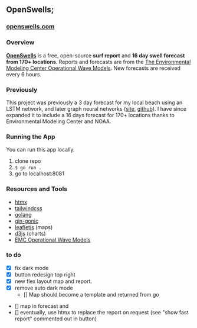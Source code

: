 <!-- <p align="center">
  <img src="https://github.com/evancoons22/go-mb-surf/blob/main/surf4.png?raw=true" width="300"/>
</p>
-->
## OpenSwells;

### [openswells.com](https://openswells.com)
### Overview

**[OpenSwells](https://go-surf-app-438594f906bc.herokuapp.com/)** is a free, open-source **surf report** and **16 day swell forecast from 170+ locations**. Reports and forecasts are from the [The Environmental Modeling Center Operational Wave Models](https://polar.ncep.noaa.gov/waves/index.php).
New forecasts are received every 6 hours. 

### Previously

This project was previously a 3 day forecast for my local beach using an LSTM network, and later graph neural networks ([site](https://go-ml-surf-forecast.onrender.com/), [github](https://github.com/evancoons22/nbdc-buoy-data)). I have since expanded it to include a 16 days forecast for 170+ locations thanks to Environmental Modeling Center and NOAA.

### Running the App

You can run this app locally.

1. clone repo
2. `$ go run .`
3. go to localhost:8081

### Resources and Tools
- [htmx](https://htmx.org/)
- [tailwindcss](https://tailwindcss.com/)
- [golang](https://golang.org/)
- [gin-gonic](https://github.com/gin-gonic/gin)
- [leafletjs](https://leafletjs.com/) (maps)
- [d3js](https://d3js.org/) (charts)
- [EMC Operational Wave Models](https://polar.ncep.noaa.gov/waves/index.php)

### to do
- [X] fix dark mode
- [X] button redesign top right
- [X] new flex layout map and report. 
- [X] remove auto dark mode
    - [] Map should become a template and returned from go
- [] map in forecast and 
- [] eventually, use htmx to replace the report on request (see "show fast report" commented out in button)
